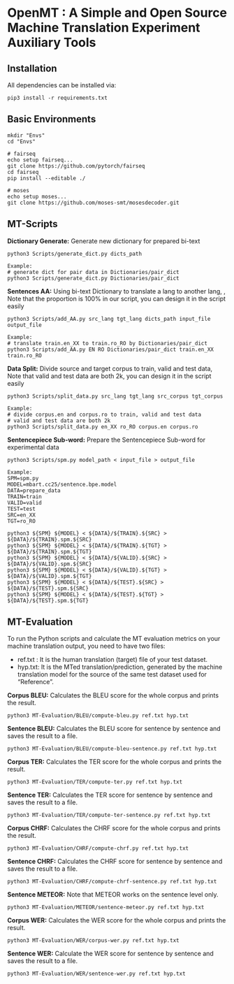 # OpenMT : A Simple and Open Source Machine Translation Experiment Auxiliary Tools

## Installation
All dependencies can be installed via:
```
pip3 install -r requirements.txt
```

## Basic Environments
```shell
mkdir "Envs"
cd "Envs"

# fairseq
echo setup fairseq...
git clone https://github.com/pytorch/fairseq
cd fairseq
pip install --editable ./

# moses
echo setup moses...
git clone https://github.com/moses-smt/mosesdecoder.git
```


## MT-Scripts
**Dictionary Generate:** Generate new dictionary for prepared bi-text
```shell
python3 Scripts/generate_dict.py dicts_path

Example: 
# generate dict for pair data in Dictionaries/pair_dict
python3 Scripts/generate_dict.py Dictionaries/pair_dict

```
**Sentences AA:** Using bi-text Dictionary to translate a lang to another lang, , Note that the proportion is 100% in our script, you can design it in the script easily
```shell
python3 Scripts/add_AA.py src_lang tgt_lang dicts_path input_file output_file

Example: 
# translate train.en_XX to train.ro_RO by Dictionaries/pair_dict
python3 Scripts/add_AA.py EN RO Dictionaries/pair_dict train.en_XX train.ro_RO
```

**Data Split:** Divide source and target corpus to train, valid and test data, Note that valid and test data are both 2k, you can design it in the script easily
```shell
python3 Scripts/split_data.py src_lang tgt_lang src_corpus tgt_corpus

Example: 
# divide corpus.en and corpus.ro to train, valid and test data 
# valid and test data are both 2k
python3 Scripts/split_data.py en_XX ro_RO corpus.en corpus.ro
```

**Sentencepiece Sub-word:** Prepare the Sentencepiece Sub-word for experimental data
```shell
python3 Scripts/spm.py model_path < input_file > output_file

Example: 
SPM=spm.py
MODEL=mbart.cc25/sentence.bpe.model
DATA=prepare_data
TRAIN=train
VALID=valid
TEST=test
SRC=en_XX
TGT=ro_RO

python3 ${SPM} ${MODEL} < ${DATA}/${TRAIN}.${SRC} > ${DATA}/${TRAIN}.spm.${SRC} 
python3 ${SPM} ${MODEL} < ${DATA}/${TRAIN}.${TGT} > ${DATA}/${TRAIN}.spm.${TGT} 
python3 ${SPM} ${MODEL} < ${DATA}/${VALID}.${SRC} > ${DATA}/${VALID}.spm.${SRC} 
python3 ${SPM} ${MODEL} < ${DATA}/${VALID}.${TGT} > ${DATA}/${VALID}.spm.${TGT} 
python3 ${SPM} ${MODEL} < ${DATA}/${TEST}.${SRC} > ${DATA}/${TEST}.spm.${SRC} 
python3 ${SPM} ${MODEL} < ${DATA}/${TEST}.${TGT} > ${DATA}/${TEST}.spm.${TGT} 
```

## MT-Evaluation
To run the Python scripts and calculate the MT evaluation metrics on your machine translation output, you need to have two files:

- ref.txt : It is the human translation (target) file of your test dataset.
- hyp.txt: It is the MTed translation/prediction, generated by the machine translation model for the source of the same test dataset used for “Reference”.

**Corpus BLEU:** Calculates the BLEU score for the whole corpus and prints the result.
```
python3 MT-Evaluation/BLEU/compute-bleu.py ref.txt hyp.txt
```

**Sentence BLEU:** Calculates the BLEU score for sentence by sentence and saves the result to a file.
```
python3 MT-Evaluation/BLEU/compute-bleu-sentence.py ref.txt hyp.txt
```

**Corpus TER:** Calculates the TER score for the whole corpus and prints the result.
```
python3 MT-Evaluation/TER/compute-ter.py ref.txt hyp.txt
```

**Sentence TER:** Calculates the TER score for sentence by sentence and saves the result to a file.
```
python3 MT-Evaluation/TER/compute-ter-sentence.py ref.txt hyp.txt
```

**Corpus CHRF:** Calculates the CHRF score for the whole corpus and prints the result.
```
python3 MT-Evaluation/CHRF/compute-chrf.py ref.txt hyp.txt
```

**Sentence CHRF:** Calculates the CHRF score for sentence by sentence and saves the result to a file.
```
python3 MT-Evaluation/CHRF/compute-chrf-sentence.py ref.txt hyp.txt
```

**Sentence METEOR:** Note that METEOR works on the sentence level only.
```
python3 MT-Evaluation/METEOR/sentence-meteor.py ref.txt hyp.txt
```

**Corpus WER:** Calculates the WER score for the whole corpus and prints the result.
```
python3 MT-Evaluation/WER/corpus-wer.py ref.txt hyp.txt
```

**Sentence WER:** Calculate the WER score for sentence by sentence and saves the result to a file.
```
python3 MT-Evaluation/WER/sentence-wer.py ref.txt hyp.txt
```
